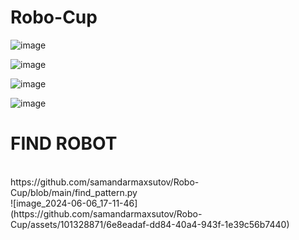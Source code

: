 # Robo-Cup

![image](https://github.com/samandarmaxsutov/Robo-Cup/assets/101328871/12961ab6-ec79-4d4a-9291-c8fc5937e6d3)


![image](https://github.com/samandarmaxsutov/Robo-Cup/assets/101328871/16a9454f-0404-485b-83db-be919187bb1a)

![image](https://github.com/samandarmaxsutov/Robo-Cup/assets/101328871/4a071cc2-2ad7-407e-9149-d073d46d7ddc)

![image](https://github.com/samandarmaxsutov/Robo-Cup/assets/101328871/3b350ff4-88f3-4797-ae49-882d082b7fd9)


<h1> FIND ROBOT </h1> 
<br>
https://github.com/samandarmaxsutov/Robo-Cup/blob/main/find_pattern.py
<br>
![image_2024-06-06_17-11-46](https://github.com/samandarmaxsutov/Robo-Cup/assets/101328871/6e8eadaf-dd84-40a4-943f-1e39c56b7440)
